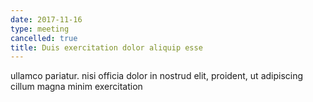 ```yaml
---
date: 2017-11-16
type: meeting
cancelled: true
title: Duis exercitation dolor aliquip esse
---
```

ullamco pariatur. nisi officia dolor in nostrud elit, proident, ut adipiscing cillum magna minim exercitation